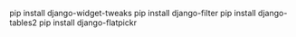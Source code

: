 pip install django-widget-tweaks
pip install django-filter
pip install django-tables2
pip install django-flatpickr